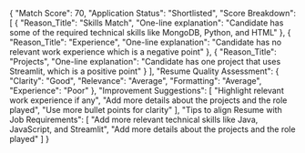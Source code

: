 {
  "Match Score": 70,
  "Application Status": "Shortlisted",
  "Score Breakdown": [
    {
      "Reason_Title": "Skills Match",
      "One-line explanation": "Candidate has some of the required technical skills like MongoDB, Python, and HTML"
    },
    {
      "Reason_Title": "Experience",
      "One-line explanation": "Candidate has no relevant work experience which is a negative point"
    },
    {
      "Reason_Title": "Projects",
      "One-line explanation": "Candidate has one project that uses Streamlit, which is a positive point"
    }
  ],
  "Resume Quality Assessment": {
    "Clarity": "Good",
    "Relevance": "Average",
    "Formatting": "Average",
    "Experience": "Poor"
  },
  "Improvement Suggestions": [
    "Highlight relevant work experience if any",
    "Add more details about the projects and the role played",
    "Use more bullet points for clarity"
  ],
  "Tips to align Resume with Job Requirements": [
    "Add more relevant technical skills like Java, JavaScript, and Streamlit",
    "Add more details about the projects and the role played"
  ]
}